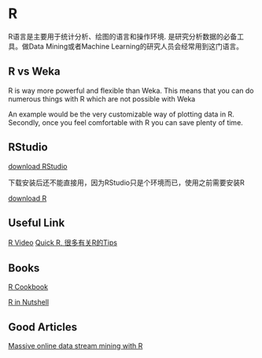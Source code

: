 # R

R语言是主要用于统计分析、绘图的语言和操作环境. 是研究分析数据的必备工具。做Data Mining或者Machine Learning的研究人员会经常用到这门语言。

## R vs Weka

R is way more powerful and flexible than Weka. This means that you can do numerous things with R which are not possible with Weka

An example would be the very customizable way of plotting data in R. Secondly, once you feel comfortable with R you can save plenty of time. 


## RStudio

[download RStudio](http://www.rstudio.com/)

下载安装后还不能直接用，因为RStudio只是个环境而已，使用之前需要安装R

[download R](http://cran.r-project.org/)


## Useful Link

[R Video](http://jeromyanglim.blogspot.com/2010/05/videos-on-data-analysis-with-r.html)
[Quick R, 很多有关R的Tips](http://www.statmethods.net/advstats/)

## Books

[R Cookbook](http://www.amazon.com/gp/product/0596809158/ref=as_li_ss_tl?ie=UTF8&tag=florhart-20&linkCode=as2&camp=1789&creative=390957&creativeASIN=0596809158)

[R in Nutshell](http://www.amazon.com/gp/product/059680170X/ref=as_li_ss_tl?ie=UTF8&tag=florhart-20&linkCode=as2&camp=1789&creative=390957&creativeASIN=059680170X)

## Good Articles
[Massive online data stream mining with R](http://www.r-bloggers.com/massive-online-data-stream-mining-with-r/)

